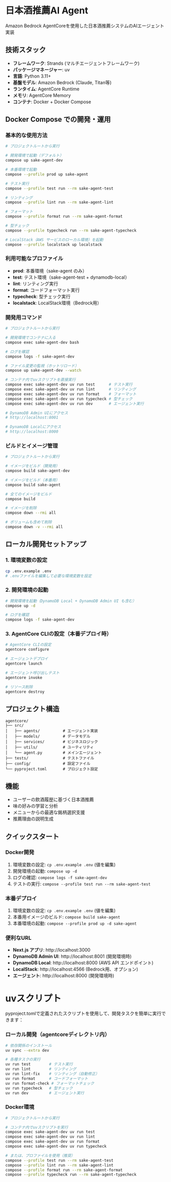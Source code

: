# 日本酒推薦AI Agent

Amazon Bedrock AgentCoreを使用した日本酒推薦システムのAIエージェント実装

## 技術スタック

- **フレームワーク**: Strands (マルチエージェントフレームワーク)
- **パッケージマネージャー**: uv
- **言語**: Python 3.11+
- **基盤モデル**: Amazon Bedrock (Claude, Titan等)
- **ランタイム**: AgentCore Runtime
- **メモリ**: AgentCore Memory
- **コンテナ**: Docker + Docker Compose

## Docker Compose での開発・運用

### 基本的な使用方法

```bash
# プロジェクトルートから実行

# 開発環境で起動（デフォルト）
compose up sake-agent-dev

# 本番環境で起動
compose --profile prod up sake-agent

# テスト実行
compose --profile test run --rm sake-agent-test

# リンティング
compose --profile lint run --rm sake-agent-lint

# フォーマット
compose --profile format run --rm sake-agent-format

# 型チェック
compose --profile typecheck run --rm sake-agent-typecheck

# LocalStack（AWS サービスのローカル環境）を起動
compose --profile localstack up localstack
```

### 利用可能なプロファイル

- **prod**: 本番環境（sake-agent のみ）
- **test**: テスト環境（sake-agent-test + dynamodb-local）
- **lint**: リンティング実行
- **format**: コードフォーマット実行
- **typecheck**: 型チェック実行
- **localstack**: LocalStack環境（Bedrock用）

### 開発用コマンド

```bash
# プロジェクトルートから実行

# 開発環境でコンテナに入る
compose exec sake-agent-dev bash

# ログを確認
compose logs -f sake-agent-dev

# ファイル変更の監視（ホットリロード）
compose up sake-agent-dev --watch

# コンテナ内でuvスクリプトを直接実行
compose exec sake-agent-dev uv run test      # テスト実行
compose exec sake-agent-dev uv run lint      # リンティング
compose exec sake-agent-dev uv run format    # フォーマット
compose exec sake-agent-dev uv run typecheck # 型チェック
compose exec sake-agent-dev uv run dev       # エージェント実行

# DynamoDB Admin UIにアクセス
# http://localhost:8001

# DynamoDB Localにアクセス
# http://localhost:8000
```

### ビルドとイメージ管理

```bash
# プロジェクトルートから実行

# イメージをビルド（開発用）
compose build sake-agent-dev

# イメージをビルド（本番用）
compose build sake-agent

# 全てのイメージをビルド
compose build

# イメージを削除
compose down --rmi all

# ボリュームも含めて削除
compose down -v --rmi all
```

## ローカル開発セットアップ

### 1. 環境変数の設定

```bash
cp .env.example .env
# .envファイルを編集して必要な環境変数を設定
```

### 2. 開発環境の起動

```bash
# 開発環境を起動（DynamoDB Local + DynamoDB Admin UI も含む）
compose up -d

# ログを確認
compose logs -f sake-agent-dev
```

### 3. AgentCore CLIの設定（本番デプロイ時）

```bash
# AgentCore CLIの設定
agentcore configure

# エージェントデプロイ
agentcore launch

# エージェント呼び出しテスト
agentcore invoke

# リソース削除
agentcore destroy
```

## プロジェクト構造

```
agentcore/
├── src/
│   ├── agents/          # エージェント実装
│   ├── models/          # データモデル
│   ├── services/        # ビジネスロジック
│   ├── utils/           # ユーティリティ
│   └── agent.py         # メインエージェント
├── tests/               # テストファイル
├── config/              # 設定ファイル
└── pyproject.toml       # プロジェクト設定
```

## 機能

- ユーザーの飲酒履歴に基づく日本酒推薦
- 味の好みの学習と分析
- メニューからの最適な銘柄選択支援
- 推薦理由の説明生成
## クイックスタート

### Docker開発
1. 環境変数の設定: `cp .env.example .env` (値を編集)
2. 開発環境の起動: `compose up -d`
3. ログの確認: `compose logs -f sake-agent-dev`
4. テストの実行: `compose --profile test run --rm sake-agent-test`

### 本番デプロイ
1. 環境変数の設定: `cp .env.example .env` (値を編集)
2. 本番用イメージのビルド: `compose build sake-agent`
3. 本番環境の起動: `compose --profile prod up -d sake-agent`

### 便利なURL
- **Next.js アプリ**: http://localhost:3000
- **DynamoDB Admin UI**: http://localhost:8001 (開発環境時)
- **DynamoDB Local**: http://localhost:8000 (AWS API エンドポイント)
- **LocalStack**: http://localhost:4566 (Bedrock用、オプション)
- **エージェント**: http://localhost:8000 (開発環境時)
#
# uvスクリプト

pyproject.tomlで定義されたスクリプトを使用して、開発タスクを簡単に実行できます：

### ローカル開発（agentcoreディレクトリ内）

```bash
# 依存関係のインストール
uv sync --extra dev

# 各種タスクの実行
uv run test        # テスト実行
uv run lint        # リンティング
uv run lint-fix    # リンティング（自動修正）
uv run format      # コードフォーマット
uv run format-check # フォーマットチェック
uv run typecheck   # 型チェック
uv run dev         # エージェント実行
```

### Docker環境

```bash
# プロジェクトルートから実行

# コンテナ内でuvスクリプトを実行
compose exec sake-agent-dev uv run test
compose exec sake-agent-dev uv run lint
compose exec sake-agent-dev uv run format
compose exec sake-agent-dev uv run typecheck

# または、プロファイルを使用（推奨）
compose --profile test run --rm sake-agent-test
compose --profile lint run --rm sake-agent-lint
compose --profile format run --rm sake-agent-format
compose --profile typecheck run --rm sake-agent-typecheck
```